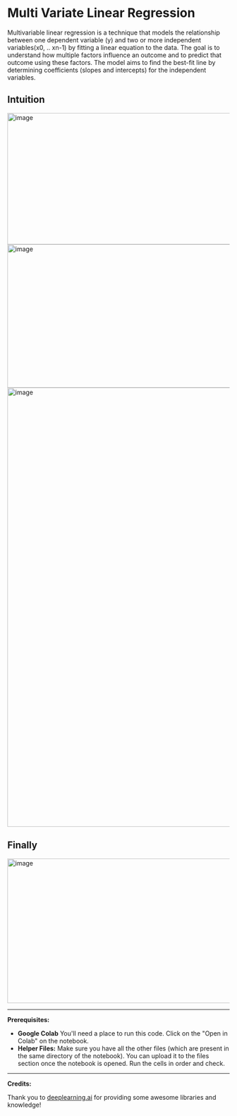 # Multi Variate Linear Regression
Multivariable linear regression is a technique that models the relationship between one dependent variable (y) and two or more independent variables(x0, .. xn-1) by fitting a linear equation to the data. The goal is to understand how multiple factors influence an outcome and to predict that outcome using these factors. The model aims to find the best-fit line by determining coefficients (slopes and intercepts) for the independent variables. 
## Intuition
<img width="1011" height="298" alt="image" src="https://github.com/user-attachments/assets/8ffdccd8-1e11-4ee3-913d-5ab4213e9003" />
<img width="1016" height="325" alt="image" src="https://github.com/user-attachments/assets/9e21914d-09cc-433e-a6ae-8f1af6956ab9" />
<img width="1247" height="996" alt="image" src="https://github.com/user-attachments/assets/9f5e596a-3db5-4feb-b261-9f0de3bb56d1" />

## Finally
<img width="1011" height="328" alt="image" src="https://github.com/user-attachments/assets/44e7d818-07bb-4267-92d9-3af3ddf5422a" />

---

**Prerequisites:**

- **Google Colab** You'll need a place to run this code. Click on the "Open in Colab" on the notebook.
- **Helper Files:** Make sure you have all the other files (which are present in the same directory of the notebook). You can upload it to the files section once the notebook is opened. Run the cells in order and check.

---

**Credits:**

Thank you to [deeplearning.ai](https://www.deeplearning.ai/) for providing some awesome libraries and knowledge!

